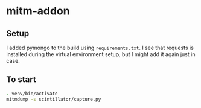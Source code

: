# mitm-addon

## Setup
I added pymongo to the build using `requirements.txt`.  I see that requests is installed during the virtual environment setup, but I might add it again just in case.

## To start

```sh
. venv/bin/activate
mitmdump -s scintillator/capture.py
```

